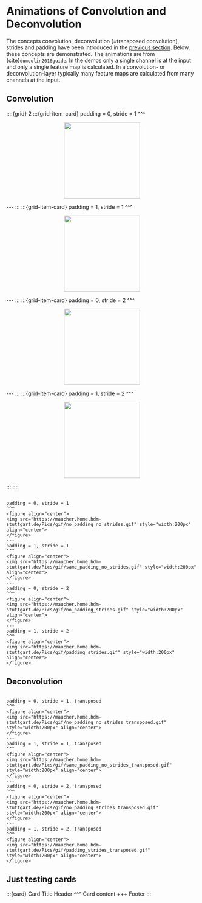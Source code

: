 # Animations of Convolution and Deconvolution


The concepts convolution, deconvolution (=transposed convolution), strides and padding have been introduced in the [previous section](ConvolutionalNeuralNetworks.ipynb). Below, these concepts are demonstrated. The animations are from {cite}`dumoulin2016guide`. In the demos only a single channel is at the input and only a single feature map is calculated. In a convolution- or deconvolution-layer typically many feature maps are calculated from many channels at the input.



## Convolution

::::{grid} 2
:::{grid-item-card} 
padding = 0, stride = 1
^^^
<figure align="center">
<img src="https://maucher.home.hdm-stuttgart.de/Pics/gif/no_padding_no_strides.gif" style="width:200px" align="center">
</figure>
---
:::
:::{grid-item-card} 
padding = 1, stride = 1
^^^
<figure align="center">
<img src="https://maucher.home.hdm-stuttgart.de/Pics/gif/same_padding_no_strides.gif" style="width:200px" align="center">
</figure>
---
:::
:::{grid-item-card}
padding = 0, stride = 2
^^^
<figure align="center">
<img src="https://maucher.home.hdm-stuttgart.de/Pics/gif/no_padding_strides.gif" style="width:200px" align="center">
</figure>
---
:::
:::{grid-item-card}
padding = 1, stride = 2
^^^
<figure align="center">
<img src="https://maucher.home.hdm-stuttgart.de/Pics/gif/padding_strides.gif" style="width:200px" align="center">
</figure>
:::
::::

````{panels}

padding = 0, stride = 1
^^^
<figure align="center">
<img src="https://maucher.home.hdm-stuttgart.de/Pics/gif/no_padding_no_strides.gif" style="width:200px" align="center">
</figure>
---
padding = 1, stride = 1
^^^
<figure align="center">
<img src="https://maucher.home.hdm-stuttgart.de/Pics/gif/same_padding_no_strides.gif" style="width:200px" align="center">
</figure>
---
padding = 0, stride = 2
^^^
<figure align="center">
<img src="https://maucher.home.hdm-stuttgart.de/Pics/gif/no_padding_strides.gif" style="width:200px" align="center">
</figure>
---
padding = 1, stride = 2
^^^
<figure align="center">
<img src="https://maucher.home.hdm-stuttgart.de/Pics/gif/padding_strides.gif" style="width:200px" align="center">
</figure>
````

## Deconvolution
````{panels}

padding = 0, stride = 1, transposed
^^^
<figure align="center">
<img src="https://maucher.home.hdm-stuttgart.de/Pics/gif/no_padding_no_strides_transposed.gif" style="width:200px" align="center">
</figure>
---
padding = 1, stride = 1, transposed
^^^
<figure align="center">
<img src="https://maucher.home.hdm-stuttgart.de/Pics/gif/same_padding_no_strides_transposed.gif" style="width:200px" align="center">
</figure>
---
padding = 0, stride = 2, transposed
^^^
<figure align="center">
<img src="https://maucher.home.hdm-stuttgart.de/Pics/gif/no_padding_strides_transposed.gif" style="width:200px" align="center">
</figure>
---
padding = 1, stride = 2, transposed
^^^
<figure align="center">
<img src="https://maucher.home.hdm-stuttgart.de/Pics/gif/padding_strides_transposed.gif" style="width:200px" align="center">
</figure>
````
## Just testing cards

:::{card} Card Title
Header
^^^
Card content
+++
Footer
:::